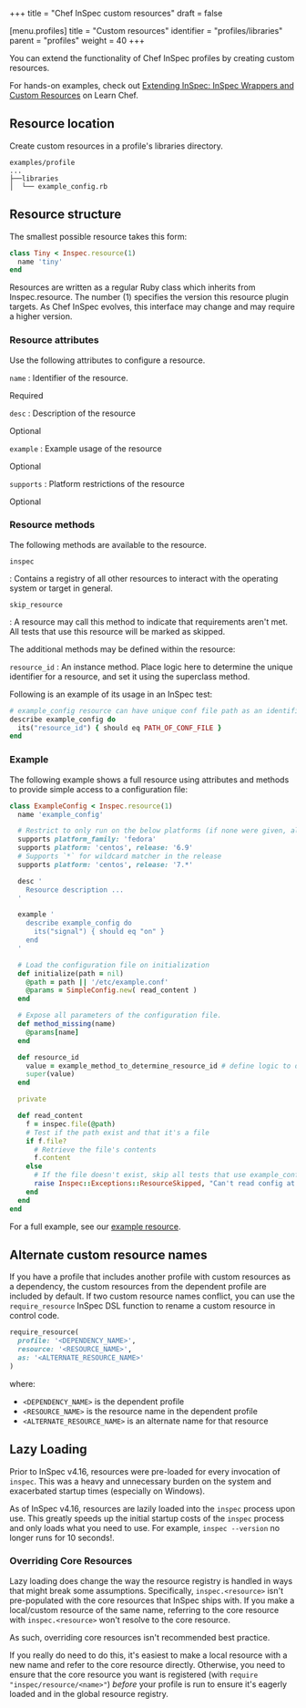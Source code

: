 +++
title = "Chef InSpec custom resources"
draft = false


[menu.profiles]
    title = "Custom resources"
    identifier = "profiles/libraries"
    parent = "profiles"
    weight = 40
+++

You can extend the functionality of Chef InSpec profiles by creating custom resources.

For hands-on examples, check out [Extending InSpec: InSpec Wrappers and Custom Resources](https://www.chef.io/training/tutorials) on Learn Chef.

## Resource location

Create custom resources in a profile's libraries directory.

```plain
examples/profile
...
├──libraries
│  └── example_config.rb
```

## Resource structure

The smallest possible resource takes this form:

```ruby
class Tiny < Inspec.resource(1)
  name 'tiny'
end
```

Resources are written as a regular Ruby class which inherits from
Inspec.resource. The number (1) specifies the version this resource
plugin targets. As Chef InSpec evolves, this interface may change and may
require a higher version.

### Resource attributes

Use the following attributes to configure a resource.

`name`
: Identifier of the resource.

  Required

`desc`
: Description of the resource

  Optional

`example`
: Example usage of the resource

  Optional

`supports`
: Platform restrictions of the resource

  Optional

### Resource methods

The following methods are available to the resource.

`inspec`

: Contains a registry of all other resources to interact with the operating system or target in general.

`skip_resource`

: A resource may call this method to indicate that requirements aren't met. All tests that use this resource will be marked as skipped.

The additional methods may be defined within the resource:

`resource_id`
: An instance method. Place logic here to determine the unique identifier for a resource, and set it using the superclass method.

  Following is an example of its usage in an InSpec test:

  ```ruby
  # example_config resource can have unique conf file path as an identifier.
  describe example_config do
    its("resource_id") { should eq PATH_OF_CONF_FILE }
  end
  ```

### Example

The following example shows a full resource using attributes and methods
to provide simple access to a configuration file:

```ruby
class ExampleConfig < Inspec.resource(1)
  name 'example_config'

  # Restrict to only run on the below platforms (if none were given, all OS's supported)
  supports platform_family: 'fedora'
  supports platform: 'centos', release: '6.9'
  # Supports `*` for wildcard matcher in the release
  supports platform: 'centos', release: '7.*'

  desc '
    Resource description ...
  '

  example '
    describe example_config do
      its("signal") { should eq "on" }
    end
  '

  # Load the configuration file on initialization
  def initialize(path = nil)
    @path = path || '/etc/example.conf'
    @params = SimpleConfig.new( read_content )
  end

  # Expose all parameters of the configuration file.
  def method_missing(name)
    @params[name]
  end

  def resource_id
    value = example_method_to_determine_resource_id # define logic to determine resource_id value
    super(value)
  end

  private

  def read_content
    f = inspec.file(@path)
    # Test if the path exist and that it's a file
    if f.file?
      # Retrieve the file's contents
      f.content
    else
      # If the file doesn't exist, skip all tests that use example_config
      raise Inspec::Exceptions::ResourceSkipped, "Can't read config at #{@path}"
    end
  end
end
```

For a full example, see our [example resource](https://github.com/chef/inspec/blob/main/examples/profile/libraries/example_config.rb).

## Alternate custom resource names

If you have a profile that includes another profile with custom resources as a dependency, the custom resources from the dependent profile are included by default.
If two custom resource names conflict, you can use the `require_resource` InSpec DSL function to rename a custom resource in control code.

```ruby
require_resource(
  profile: '<DEPENDENCY_NAME>',
  resource: '<RESOURCE_NAME>',
  as: '<ALTERNATE_RESOURCE_NAME>'
)
```

where:

- `<DEPENDENCY_NAME>` is the dependent profile
- `<RESOURCE_NAME>` is the resource name in the dependent profile
- `<ALTERNATE_RESOURCE_NAME>` is an alternate name for that resource

## Lazy Loading

Prior to InSpec v4.16, resources were pre-loaded for every invocation
of `inspec`. This was a heavy and unnecessary burden on the system and
exacerbated startup times (especially on Windows).

As of InSpec v4.16, resources are lazily loaded into the `inspec`
process upon use. This greatly speeds up the initial startup costs of
the `inspec` process and only loads what you need to use. For example, `inspec
--version` no longer runs for 10 seconds!.

### Overriding Core Resources

Lazy loading does change the way the resource registry is handled in
ways that might break some assumptions. Specifically,
`inspec.<resource>` isn't pre-populated with the core resources that
InSpec ships with. If you make a local/custom resource of the same
name, referring to the core resource with `inspec.<resource>` won't
resolve to the core resource.

As such, overriding core resources isn't recommended best practice.

If you really do need to do this, it's easiest to make a local
resource with a new name and refer to the core resource directly.
Otherwise, you need to ensure that the core resource you want is
registered (with `require "inspec/resource/<name>"`) _before_ your
profile is run to ensure it's eagerly loaded and in the global
resource registry.
